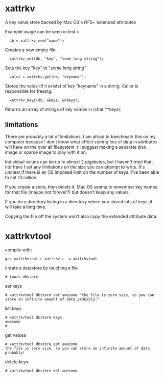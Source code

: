 xattrkv
=======

A key value store backed by Mac OS's HFS+ extended attributes

Example usage can be seen in test.c

```
  db = xattrkv_new("name");
```
Creates a new empty file.
```
  xattrkv_set(db, "key", "some long string");
```
Sets the key "key" to "some long string"
```
  value = xattrkv_get(db, "keyname");
```
Stores the value (if it exists) of key "keyname" in a string. Caller is responsible for freeing.
```
  xattrkv_keys(db, &keys, &nkeys);
```
Returns an array of strings of key names in (char **keys).

limitations
-----------
There are probably a lot of limitations. I am afraid to benchmark this on my computer because I don't know what effect storing lots of data in attributes will have on the over all filesystem :) I suggest making a separate disk image or sparse image to play with it on.

Individual values can be up to almost 2 gigabytes, but I haven't tried that, nor have I set any limitations on the size you can attempt to write. It's unclear if there is an OS imposed limit on the number of keys. I've been able to set 10 million.

If you create a store, then delete it, Mac OS seems to remember key names for that file (maybe not forever?) but doesn't keep any values.

If you do a directory listing in a directory where you stored lots of keys, it will take a long time.

Copying the file off the system won't also copy the extended attribute data.

xattrkvtool
===========
compile with:
```
gcc xattrkvtool.c xattrkv.c -o xattrkvtool
```

create a datastore by touching a file
```
# touch dbstore 
```

set keys
```
# xattrkvtool dbstore set awesome "the file is zero size, so you can store an infinite amount of data probably!"
```

list keys
```
# xattrkvtool dbstore keys
awesome
#
```

get values
```
# xattrkvtool dbstore get awesome
the file is zero size, so you can store an infinite amount of data probably!
```

delete keys
```
# xattrkvtool dbstore del awesome
```
